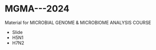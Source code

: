 # MGMA---2024
Material for MICROBIAL GENOME &amp; MICROBIOME ANALYSIS COURSE
  - Slide 
  - H5N1 
  - H7N2  
